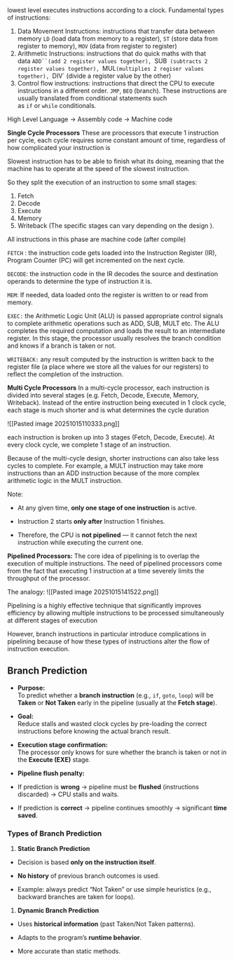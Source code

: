 lowest level executes instructions according to a clock. 
Fundamental types of instructions:

1. Data Movement Instructions: instructions that transfer data between memory `LD` (load data from memory to a register), `ST` (store data from register to memory), `MOV` (data from register to register)
2. Arithmetic Instructions: instructions that do quick maths with that data `ADD``(add 2 register values together), `SUB` (subtracts 2 register values together), `MUL`(multiplies 2 regiser values together), `DIV` (divide a register value by the other)
3. Control flow instructions: instructions that direct the CPU to execute instructions in a different order. `JMP`, `BEQ` (branch). These instructions are usually translated from conditional statements such as `if` or `while` conditionals.

High Level Language -> Assembly code -> Machine code 

**Single Cycle Processors**
These are processors that execute 1 instruction per cycle, each cycle requires some constant amount of time, regardless of how complicated your instruction is

Slowest instruction has to be able to finish what its doing, meaning that the machine has to operate at the speed of the slowest instruction.

So they split the execution of an instruction to some small stages: 
1) Fetch 
2) Decode 
3) Execute 
4) Memory 
5) Writeback 
(The specific stages can vary depending on the design ).

All instructions in this phase are machine code (after compile)

`FETCH` : the instruction code gets loaded into the Instruction Register (IR), Program Counter (PC) will get incremented on the next cycle.

`DECODE`: the instruction code in the IR decodes the source and destination operands to determine the type of instruction it is.

`MEM`: If needed, data loaded onto the register is written to or read from memory.

`EXEC:` the Arithmetic Logic Unit (ALU) is passed appropriate control signals to complete arithmetic operations such as ADD, SUB, MULT etc. The ALU completes the required computation and loads the result to an intermediate register. In this stage, the processor usually resolves the branch condition and knows if a branch is taken or not.

`WRITEBACK:` any result computed by the instruction is written back to the register file (a place where we store all the values for our registers) to reflect the completion of the instruction.

**Multi Cycle Processors**
In a multi-cycle processor, each instruction is divided into several stages (e.g. Fetch, Decode, Execute, Memory, Writeback). Instead of the entire instruction being executed in 1 clock cycle, each stage is much shorter and is what determines the cycle duration

![[Pasted image 20251015110333.png]]

each instruction is broken up into 3 stages (Fetch, Decode, Execute). At every clock cycle, we complete 1 stage of an instruction.

Because of the multi-cycle design, shorter instructions can also take less cycles to complete. For example, a MULT instruction may take more instructions than an ADD instruction because of the more complex arithmetic logic in the MULT instruction.

Note:
- At any given time, **only one stage of one instruction** is active.
    
- Instruction 2 starts **only after** Instruction 1 finishes.
    
- Therefore, the CPU is **not pipelined** — it cannot fetch the next instruction while executing the current one.

**Pipelined Processors:** The core idea of pipelining is to overlap the execution of multiple instructions. The need of pipelined processors come from the fact that executing 1 instruction at a time severely limits the throughput of the processor.

The analogy:
![[Pasted image 20251015141522.png]]

Pipelining is a highly effective technique that significantly improves efficiency by allowing multiple instructions to be processed simultaneously at different stages of execution

However, branch instructions in particular introduce complications in pipelining because of how these types of instructions alter the flow of instruction execution.

## Branch Prediction

- **Purpose:**  
To predict whether a **branch instruction** (e.g., `if`, `goto`, `loop`) will be **Taken** or **Not Taken** early in the pipeline (usually at the **Fetch stage**).

- **Goal:**  
Reduce stalls and wasted clock cycles by pre-loading the correct instructions before knowing the actual branch result.

- **Execution stage confirmation:**  
The processor only knows for sure whether the branch is taken or not in the **Execute (EXE)** stage.

- **Pipeline flush penalty:**
- If prediction is **wrong** → pipeline must be **flushed** (instructions discarded) → CPU stalls and waits.
- If prediction is **correct** → pipeline continues smoothly → significant **time saved**.

### **Types of Branch Prediction**

1. **Static Branch Prediction**

- Decision is based **only on the instruction itself**.
	
- **No history** of previous branch outcomes is used.
	
- Example: always predict “Not Taken” or use simple heuristics (e.g., backward branches are taken for loops).
	
1. **Dynamic Branch Prediction**

- Uses **historical information** (past Taken/Not Taken patterns).
	
- Adapts to the program’s **runtime behavior**.
	
- More accurate than static methods.




